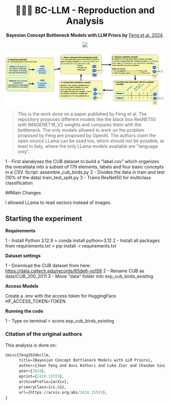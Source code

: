 <h1 align="center"> 🧑🏻‍💻 BC-LLM - Reproduction and Analysis </h1>
<p align="center"> <b>Bayesian Concept Bottleneck Models with LLM Priors by</b>  <a href="https://arxiv.org/abs/2410.15555">Feng et al. 2024</a>. 
</p>

<p align="center">
  <img src="https://img.shields.io/badge/python-3.7+-blue">
</p>  

![](./overview.png)

> This is the work done on a paper published by Feng et al. The repository proposes different models like the black box ResNET50 with IMAGENET1K_V2 weights and compares them with the bottleneck.
The only models allowed to work on the problem proposed by Feng are proposed by OpenAI. The authors claim the open source LLama can be used too, which should not be possible, at least in Italy, where the only LLama models available are "language only".

1 - First alanalyses the CUB dataset to build a "label.csv" which organizes the overaldata into a subset of 179 elements, labels and four basic concepts in a CSV. Script: assemble_cub_birds.py
2 - Divides the data in train and test (10% of the data) train_test_split.py
3 - Trains ResNet50 for multiclass classification

##Main Changes

I allowed LLama to read vectors instead of images.


## Starting the experiment

**Requirements**

1 - Install Python 3.12.9 > conda install python=3.12
2 - Install all packages from requirements.txt > pip install -r requirements.txt

**Dataset settings**

1 - Download the CUB dataset from here: https://data.caltech.edu/records/65de6-vp158
2 - Rename CUB as data/CUB_200_2011
3 - Move "data" folder into exp_cub_birds_existing

**Access Models**

Create a .env with the access token for HuggingFace
HF_ACCESS_TOKEN=TOKEN

**Running the code**

1 - Type on terminal > scons exp_cub_birds_existing

### Citation of the original authors
This analysis is done on:

```r
@misc{feng2024bcllm,
      title={Bayesian Concept Bottleneck Models with LLM Priors}, 
      author={Jean Feng and Avni Kothari and Luke Zier and Chandan Singh and Yan Shuo Tan},
      year={2024},
      eprint={2410.15555},
      archivePrefix={arXiv},
      primaryClass={cs.LG},
      url={https://arxiv.org/abs/2410.15555}, 
}
```